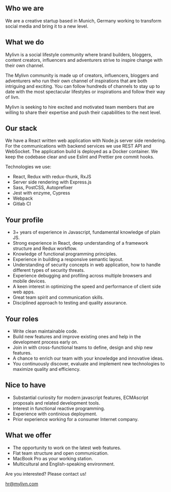 ## Who we are

We are a creative startup based in Munich, Germany working to transform social media and bring it to a new level. 

## What we do

Mylivn is a social lifestyle community where brand builders, bloggers, content creators, influencers and adventurers strive to inspire change with their own channel.

The Mylivn community is made up of creators, influencers, bloggers and adventurers who run their own channel of inspirations that are both intriguing and exciting. You can follow hundreds of channels to stay up to date with the most spectacular lifestyles or inspirations and follow their way of livn.

Mylivn is seeking to hire excited and motivated team members that are willing to share their expertise and push their capabilities to the next level.

## Our stack

We have a React written web application with Node.js server side rendering. For the communications with backend services we use REST API and WebSocket. The application build is deployed as a Docker container. We keep the codebase clear and use Eslint and Prettier pre commit hooks.

Technologies we use: 
- React, Redux with redux-thunk, RxJS
- Server side rendering with Express.js
- Sass, PostCSS, Autoprefixer
- Jest with enzyme, Cypress
- Webpack
- Gitlab CI

## Your profile

- 3+ years of experience in Javascript, fundamental knowledge of plain JS. 
- Strong experience in React, deep understanding of a framework structure and Redux workflow. 
- Knowledge of functional programming principles.
- Experience in building a responsive semantic layout.
- Understanding of security concepts in web application, how to handle different types of security threats. 
- Experience debugging and profiling across multiple browsers and mobile devices.
- A keen interest in optimizing the speed and performance of client side web apps.
- Great team spirit and communication skills.
- Disciplined approach to testing and quality assurance.

## Your roles

- Write clean maintainable code. 
- Build new features and improve existing ones and help in the development process early on.
- Join in with cross-functional teams to define, design and ship new features.
- A chance to enrich our team with your knowledge and innovative ideas.
- You continuously discover, evaluate and implement new technologies to maximize quality and efficiency.

## Nice to have

- Substantial curiosity for modern javascript features, ECMAscript proposals and related development tools. 
- Interest in functional reactive programming.
- Experience with continious deployment.
- Prior experience working for a consumer Internet company.

## What we offer

- The opportunity to work on the latest web features.
- Flat team structure and open communication.
- MacBook Pro as your working station.
- Multicultural and English-speaking environment.

Are you interested? Please contact us!

hr@mylivn.com
